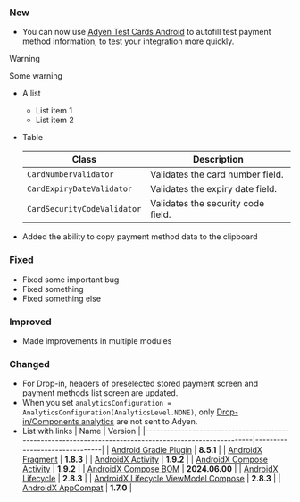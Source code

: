 ### New
- You can now use [Adyen Test Cards Android](https://github.com/Adyen/adyen-testcards-android) to autofill test payment method information, to test your integration more quickly.
> [!WARNING]
> Some warning
- A list
  - List item 1
  - List item 2
- Table

  | Class                       | Description                        |
  |-----------------------------|------------------------------------|
  | `CardNumberValidator`       | Validates the card number field.   |
  | `CardExpiryDateValidator`   | Validates the expiry date field.   |
  | `CardSecurityCodeValidator` | Validates the security code field. |
- Added the ability to copy payment method data to the clipboard

### Fixed
- Fixed some important bug
- Fixed something
- Fixed something else

### Improved
- Made improvements in multiple modules

### Changed
- For Drop-in, headers of preselected stored payment screen and payment methods list screen are updated.
- When you set `analyticsConfiguration = AnalyticsConfiguration(AnalyticsLevel.NONE)`, only [Drop-in/Components analytics](https://docs.adyen.com/online-payments/analytics-and-data-tracking#data-we-are-collecting) are not sent to Adyen.
- List with links
  | Name                                                                                                   | Version                       |
  |--------------------------------------------------------------------------------------------------------|-------------------------------|
  | [Android Gradle Plugin](https://developer.android.com/build/releases/past-releases/agp-8-5-0-release-notes#android-gradle-plugin-8.5.1)                          | **8.5.1**                    |
  | [AndroidX Fragment](https://developer.android.com/jetpack/androidx/releases/fragment#1.8.3)            | **1.8.3**                     |
  | [AndroidX Activity](https://developer.android.com/jetpack/androidx/releases/activity#1.9.2)            | **1.9.2**                     |
  | [AndroidX Compose Activity](https://developer.android.com/jetpack/androidx/releases/activity#1.9.2)    | **1.9.2**                     |
  | [AndroidX Compose BOM](https://developer.android.com/develop/ui/compose/bom/bom-mapping)               | **2024.06.00**                |
  | [AndroidX Lifecycle](https://developer.android.com/jetpack/androidx/releases/lifecycle#2.8.3)          | **2.8.3**                     |
  | [AndroidX Lifecycle ViewModel Compose](https://developer.android.com/jetpack/androidx/releases/lifecycle#2.8.3)  | **2.8.3**                     |
  | [AndroidX AppCompat](https://developer.android.com/jetpack/androidx/releases/appcompat#1.7.0)          | **1.7.0**                     |

